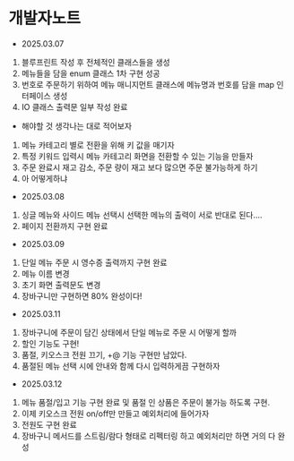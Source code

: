 
# 개발자노트


- 2025.03.07 
1. 블루프린트 작성 후 전체적인 클래스들을 생성 
2. 메뉴들을 담을 enum 클래스 1차 구현 성공
3. 번호로 주문하기 위하여 메뉴 매니지먼트 클래스에 메뉴명과 번호를 담을 map 인터페이스 생성
4. IO 클래스 출력문 일부 작성 완료

* 해야할 것 생각나는 대로 적어보자
1. 메뉴 카테고리 별로 전환을 위해 키 값을 매기자
2. 특정 키워드 입력시 메뉴 카테고리 화면을 전환할 수 있는 기능을 만들자
3. 주문 완료시 재고 감소, 주문 량이 재고 보다 많으면 주문 불가능하게 하기
4. 아 어떻게하냐


- 2025.03.08
1. 싱글 메뉴와 사이드 메뉴 선택시 선택한 메뉴의 출력이 서로 반대로 된다....
2. 페이지 전환까지 구현 완료

- 2025.03.09
1. 단일 메뉴 주문 시 영수증 출력까지 구현 완료
2. 메뉴 이름 변경
3. 초기 화면 출력문도 변경
4. 장바구니만 구현하면 80% 완성이다! 


- 2025.03.11
1. 장바구니에 주문이 담긴 상태에서 단일 메뉴로 주문 시 어떻게 할까
2. 할인 기능도 구현!
3. 품절, 키오스크 전원 끄기, +@ 기능 구현만 남았다.
4. 품절된 메뉴 선택 시에 안내와 함께 다시 입력하게끔 구현하자 

- 2025.03.12
1. 메뉴 품절/입고 기능 구현 완료 및 품절 인 상품은 주문이 불가능 하도록 구현. 
2. 이제 키오스크 전원 on/off만 만들고 예외처리에 들어가자 
3. 전원도 구현 완료 
4. 장바구니 메서드를 스트림/람다 형태로 리펙터링 하고 예외처리만 하면 거의 다 완성

